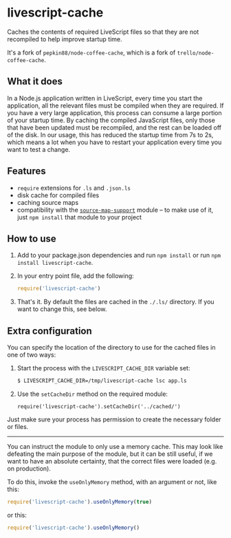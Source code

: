 # livescript-cache

Caches the contents of required LiveScript files so that they are not
recompiled to help improve startup time.

It's a fork of `pepkin88/node-coffee-cache`, which is a fork of `trello/node-coffee-cache`.

## What it does

In a Node.js application written in LiveScript, every time you start the
application, all the relevant files must be compiled when they are required. If
you have a very large application, this process can consume a large portion of
your startup time. By caching the compiled JavaScript files, only those that
have been updated must be recompiled, and the rest can be loaded off of the
disk. In our usage, this has reduced the startup time from 7s to 2s, which means
a lot when you have to restart your application every time you want to test a
change.

## Features

- `require` extensions for `.ls` and `.json.ls`
- disk cache for compiled files
- caching source maps
- compatibility with the [`source-map-support`](https://www.npmjs.com/package/source-map-support) module
    – to make use of it, just `npm install` that module to your project

## How to use

1. Add to your package.json dependencies and run `npm install` or run `npm install livescript-cache`.

2.  In your entry point file, add the following:

    ```js
    require('livescript-cache')
    ```

3. That's it. By default the files are cached in the `./.ls/` directory. If
   you want to change this, see below.

## Extra configuration

You can specify the location of the directory to use for the cached files in one
of two ways:

1. Start the process with the `LIVESCRIPT_CACHE_DIR` variable set:

    ```sh
    $ LIVESCRIPT_CACHE_DIR=/tmp/livescript-cache lsc app.ls
    ```

2. Use the `setCacheDir` method on the required module:

    ```livescript
    require('livescript-cache').setCacheDir('../cached/')
    ```

Just make sure your process has permission to create the necessary folder or
files.

---

You can instruct the module to only use a memory cache. This may look like defeating
the main purpose of the module, but it can be still useful, if we want to have
an absolute certainty, that the correct files were loaded (e.g. on production).

To do this, invoke the `useOnlyMemory` method, with an argument or not, like this:

```js
require('livescript-cache').useOnlyMemory(true)
```

or this:

```js
require('livescript-cache').useOnlyMemory()
```
